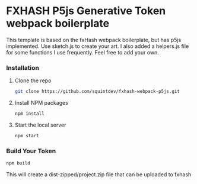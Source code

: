 FXHASH P5js Generative Token webpack boilerplate
================

This template is based on the fxHash webpack boilerplate, but has p5js implemented. Use sketch.js to create your art. I also added a helpers.js file for some functions I use frequently. Feel free to add your own.

### Installation

1. Clone the repo
   ```sh
   git clone https://github.com/squintdev/fxhash-webpack-p5js.git
   ```
2. Install NPM packages
   ```sh
   npm install
   ```
3. Start the local server
   ```sh
   npm start
   ```

### Build Your Token
```sh
npm build
```

This will create a dist-zipped/project.zip file that can be uploaded to fxhash